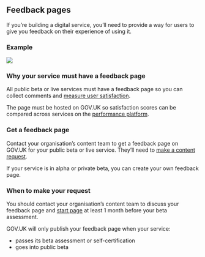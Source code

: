 ## Feedback pages

If you’re building a digital service, you’ll need to provide a way for users to give you feedback on their experience of using it.


### Example

![](/documentation/design-patterns/feedback-pages/feedback-page.png)


### Why your service must have a feedback page

All public beta or live services must have a feedback page so you can collect comments and [measure user satisfaction](https://www.gov.uk/service-manual/measuring-success/measuring-user-satisfaction).

The page must be hosted on GOV.UK so satisfaction scores can be compared across services on the [performance platform](https://www.gov.uk/performance).


### Get a feedback page

Contact your organisation’s content team to get a feedback page on GOV.UK for your public beta or live service. They’ll need to [make a content request](https://support.publishing.service.gov.uk/content_change_request/new).

If your service is in alpha or private beta, you can create your own feedback page.


### When to make your request

You should contact your organisation’s content team to discuss your feedback page and [start page](#start-pages) at least 1 month before your beta assessment.

GOV.UK will only publish your feedback page when your service:

- passes its beta assessment or self-certification
- goes into public beta